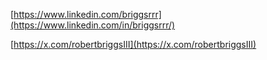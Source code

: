 [https://www.linkedin.com/briggsrrr](https://www.linkedin.com/in/briggsrrr/)

[https://x.com/robertbriggsIII](https://x.com/robertbriggsIII)
